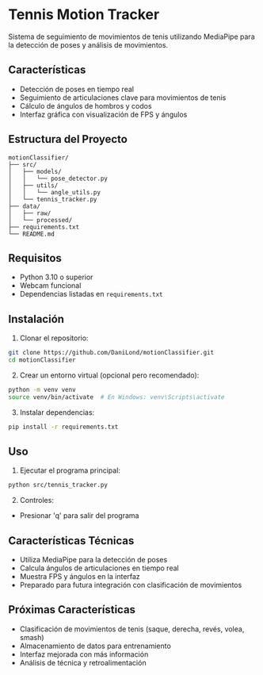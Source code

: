 # Tennis Motion Tracker

Sistema de seguimiento de movimientos de tenis utilizando MediaPipe para la detección de poses y análisis de movimientos.

## Características

- Detección de poses en tiempo real
- Seguimiento de articulaciones clave para movimientos de tenis
- Cálculo de ángulos de hombros y codos
- Interfaz gráfica con visualización de FPS y ángulos

## Estructura del Proyecto

```
motionClassifier/
├── src/
│   ├── models/
│   │   └── pose_detector.py
│   ├── utils/
│   │   └── angle_utils.py
│   └── tennis_tracker.py
├── data/
│   ├── raw/
│   └── processed/
├── requirements.txt
└── README.md
```

## Requisitos

- Python 3.10 o superior
- Webcam funcional
- Dependencias listadas en `requirements.txt`

## Instalación

1. Clonar el repositorio:
```bash
git clone https://github.com/DaniLond/motionClassifier.git
cd motionClassifier
```

2. Crear un entorno virtual (opcional pero recomendado):
```bash
python -m venv venv
source venv/bin/activate  # En Windows: venv\Scripts\activate
```

3. Instalar dependencias:
```bash
pip install -r requirements.txt
```

## Uso

1. Ejecutar el programa principal:
```bash
python src/tennis_tracker.py
```

2. Controles:
- Presionar 'q' para salir del programa

## Características Técnicas

- Utiliza MediaPipe para la detección de poses
- Calcula ángulos de articulaciones en tiempo real
- Muestra FPS y ángulos en la interfaz
- Preparado para futura integración con clasificación de movimientos

## Próximas Características

- Clasificación de movimientos de tenis (saque, derecha, revés, volea, smash)
- Almacenamiento de datos para entrenamiento
- Interfaz mejorada con más información
- Análisis de técnica y retroalimentación 